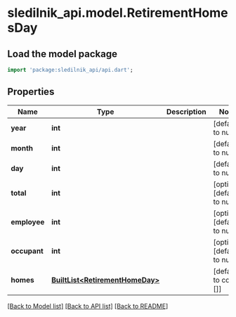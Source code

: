 # sledilnik_api.model.RetirementHomesDay

## Load the model package
```dart
import 'package:sledilnik_api/api.dart';
```

## Properties
Name | Type | Description | Notes
------------ | ------------- | ------------- | -------------
**year** | **int** |  | [default to null]
**month** | **int** |  | [default to null]
**day** | **int** |  | [default to null]
**total** | **int** |  | [optional] [default to null]
**employee** | **int** |  | [optional] [default to null]
**occupant** | **int** |  | [optional] [default to null]
**homes** | [**BuiltList&lt;RetirementHomeDay&gt;**](RetirementHomeDay.md) |  | [default to const []]

[[Back to Model list]](../README.md#documentation-for-models) [[Back to API list]](../README.md#documentation-for-api-endpoints) [[Back to README]](../README.md)


